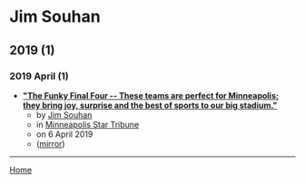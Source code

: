 # Jim Souhan

## 2019 (1)

### 2019 April (1)

 - [**"The Funky Final Four -- These teams are perfect for Minneapolis; they bring joy, surprise and the best of sports to our big stadium."**](https://www.startribune.com/the-funky-final-four/507030422/)
    - by [Jim Souhan](../../authors/jim-souhan/index.md)
    - in [Minneapolis Star Tribune](../../publications/k-o/minneapolis-star-tribune/index.md)
    - on 6 April 2019
    - ([mirror](https://web.archive.org/web/*/https://www.startribune.com/the-funky-final-four/507030422/))

----

[Home](../index.md)
